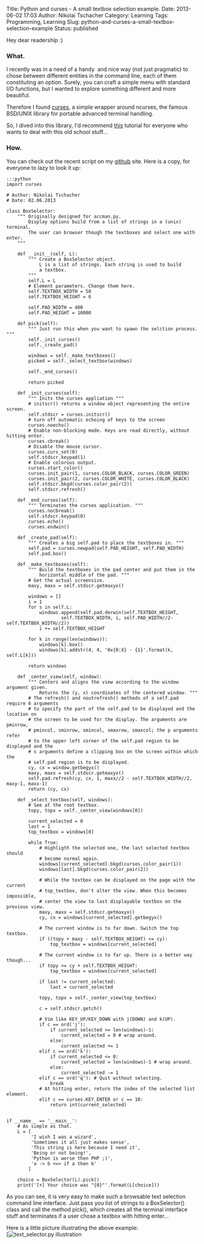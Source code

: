 Title: Python and curses - A small textbox selection example.
Date: 2013-06-02 17:03
Author: Nikolai Tschacher
Category: Learning
Tags: Programming, Learning
Slug: python-and-curses-a-small-textbox-selection-example
Status: published

Hey dear readership :)

### What.

I recently was in a need of a handy  and nice way (not just pragmatic)
to chose between different entities in the command line, each of them
constituting an option. Surely, you can craft a simple menu with
standard I/O functions, but I wanted to explore something different and
more beautiful.

Therefore I found [curses](http://docs.python.org/3.3/howto/curses.html), a simple
wrapper around ncurses, the famous BSD/UNIX library for portable
advanced terminal handling.

So, I dived into this library, I'd recommend
[this](http://docs.python.org/3.3/howto/curses.html "this") tutorial for
everyone who wants to deal with this old school stuff...

### How.

You can check out the recent script on my
[github](https://github.com/NikolaiT/Scripts/blob/master/scripts/python/curses/text_selector.py)
site. Here is a copy, for everyone to lazy to look it up:

    :::python
    import curses

    # Author: Nikolai Tschacher
    # Date: 02.06.2013

    class BoxSelector:
        """ Originally designed for accman.py.
            Display options build from a list of strings in a (unix) terminal.
            The user can browser though the textboxes and select one with enter.
        """
        
        def __init__(self, L):
            """ Create a BoxSelector object. 
                L is a list of strings. Each string is used to build 
                a textbox.
            """
            self.L = L
            # Element parameters. Change them here.
            self.TEXTBOX_WIDTH = 50
            self.TEXTBOX_HEIGHT = 6

            self.PAD_WIDTH = 400
            self.PAD_HEIGHT = 10000
            
        def pick(self):
            """ Just run this when you want to spawn the selction process. """
            self._init_curses()
            self._create_pad()
            
            windows = self._make_textboxes()
            picked = self._select_textbox(windows)
            
            self._end_curses()
            
            return picked
            
        def _init_curses(self):
            """ Inits the curses appliation """
            # initscr() returns a window object representing the entire screen.
            self.stdscr = curses.initscr()
            # turn off automatic echoing of keys to the screen
            curses.noecho()
            # Enable non-blocking mode. Keys are read directly, without hitting enter.
            curses.cbreak()
            # Disable the mouse cursor.
            curses.curs_set(0)
            self.stdscr.keypad(1)
            # Enable colorous output.
            curses.start_color()
            curses.init_pair(1, curses.COLOR_BLACK, curses.COLOR_GREEN)
            curses.init_pair(2, curses.COLOR_WHITE, curses.COLOR_BLACK)
            self.stdscr.bkgd(curses.color_pair(2))
            self.stdscr.refresh()

        def _end_curses(self):
            """ Terminates the curses application. """
            curses.nocbreak()
            self.stdscr.keypad(0)
            curses.echo()
            curses.endwin()
            
        def _create_pad(self):
            """ Creates a big self.pad to place the textboxes in. """
            self.pad = curses.newpad(self.PAD_HEIGHT, self.PAD_WIDTH)
            self.pad.box()
            
        def _make_textboxes(self):
            """ Build the textboxes in the pad center and put them in the 
                horizontal middle of the pad. """
            # Get the actual screensize.
            maxy, maxx = self.stdscr.getmaxyx()
            
            windows = []
            i = 1
            for s in self.L:
                windows.append(self.pad.derwin(self.TEXTBOX_HEIGHT,
                        self.TEXTBOX_WIDTH, i, self.PAD_WIDTH//2-self.TEXTBOX_WIDTH//2))
                i += self.TEXTBOX_HEIGHT
                
            for k in range(len(windows)):
                windows[k].box()
                windows[k].addstr(4, 4, '0x{0:X} - {1}'.format(k, self.L[k]))
                
            return windows

        def _center_view(self, window):
            """ Centers and aligns the view according to the window argument given. 
                Returns the (y, x) coordinates of the centered window. """
            # The refresh() and noutrefresh() methods of a self.pad require 6 arguments
            # to specify the part of the self.pad to be displayed and the location on
            # the screen to be used for the display. The arguments are pminrow,
            # pmincol, sminrow, smincol, smaxrow, smaxcol; the p arguments refer
            # to the upper left corner of the self.pad region to be displayed and the
            # s arguments define a clipping box on the screen within which the
            # self.pad region is to be displayed.
            cy, cx = window.getbegyx()
            maxy, maxx = self.stdscr.getmaxyx()
            self.pad.refresh(cy, cx, 1, maxx//2 - self.TEXTBOX_WIDTH//2, maxy-1, maxx-1)
            return (cy, cx)
            
        def _select_textbox(self, windows):
            # See at the root textbox.
            topy, topx = self._center_view(windows[0])
            
            current_selected = 0
            last = 1
            top_textbox = windows[0]
            
            while True:
                # Highligth the selected one, the last selected textbox should
                # become normal again.
                windows[current_selected].bkgd(curses.color_pair(1))
                windows[last].bkgd(curses.color_pair(2))
                
                # While the textbox can be displayed on the page with the current 
                # top_textbox, don't alter the view. When this becomes impossible, 
                # center the view to last displayable textbox on the previous view.
                maxy, maxx = self.stdscr.getmaxyx()
                cy, cx = windows[current_selected].getbegyx()
                
                # The current window is to far down. Switch the top textbox.
                if ((topy + maxy - self.TEXTBOX_HEIGHT) <= cy):
                    top_textbox = windows[current_selected]
                
                # The current window is to far up. There is a better way though...
                if topy >= cy + self.TEXTBOX_HEIGHT:
                    top_textbox = windows[current_selected]
                
                if last != current_selected:
                    last = current_selected
                    
                topy, topx = self._center_view(top_textbox)
                
                c = self.stdscr.getch()
                
                # Vim like KEY_UP/KEY_DOWN with j(DOWN) and k(UP).
                if c == ord('j'):
                    if current_selected >= len(windows)-1:
                        current_selected = 0 # wrap around.
                    else:
                        current_selected += 1
                elif c == ord('k'):
                    if current_selected <= 0:
                        current_selected = len(windows)-1 # wrap around.
                    else:
                        current_selected -= 1
                elif c == ord('q'): # Quit without selecting.
                    break
                # At hitting enter, return the index of the selected list element.
                elif c == curses.KEY_ENTER or c == 10:
                    return int(current_selected)


    if __name__ == '__main__':
        # As simple as that.
        L = [
             'I wish I was a wizard',
             'Sometimes it all just makes sense',
             'This string is here because I need it',
             'Being or not being!',
             'Python is worse then PHP ;)',
             'a -> b <=> if a then b'
            ]
            
        choice = BoxSelector(L).pick()
        print('[+] Your choice was "{0}"'.format(L[choice]))

As you can see, it is very easy to make such a browsable text selection
command line interface. Just pass you list of strings to a BoxSelector()
class and call the method pick(), which creates all the terminal
interface stuff and terminates if a user chose a textbox with hitting
enter...

Here is a little picture illustrating the above example:  
[![text_selector.py illustration]({filename}/uploads/2013/06/Bildschirmfoto-vom-2013-06-02-190913-1024x576.png)